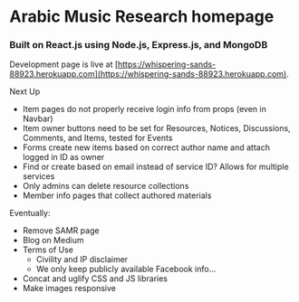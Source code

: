 # Arabic Music Research homepage

### Built on React.js using Node.js, Express.js, and MongoDB

Development page is live at [https://whispering-sands-88923.herokuapp.com](https://whispering-sands-88923.herokuapp.com).

Next Up
* Item pages do not properly receive login info from props (even in Navbar)
* Item owner buttons need to be set for Resources, Notices, Discussions, Comments, and Items, tested for Events
* Forms create new items based on correct author name and attach logged in ID as owner
* Find or create based on email instead of service ID? Allows for multiple services
* Only admins can delete resource collections
* Member info pages that collect authored materials

Eventually:
* Remove SAMR page
* Blog on Medium
* Terms of Use
    * Civility and IP disclaimer
    * We only keep publicly available Facebook info...
* Concat and uglify CSS and JS libraries
* Make images responsive
